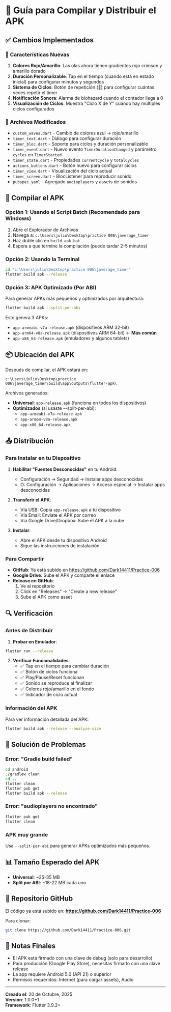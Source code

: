# 📱 Guía para Compilar y Distribuir el APK

## ✅ Cambios Implementados

### 🎨 Características Nuevas
1. **Colores Rojo/Amarillo**: Las olas ahora tienen gradientes rojo crimson y amarillo dorado
2. **Duración Personalizable**: Tap en el tiempo (cuando está en estado inicial) para configurar minutos y segundos
3. **Sistema de Ciclos**: Botón de repetición (🔁) para configurar cuántas veces repetir el timer
4. **Notificación Sonora**: Alarma de biohazard cuando el contador llega a 0
5. **Visualización de Ciclos**: Muestra "Ciclo X de Y" cuando hay múltiples ciclos configurados

### 📂 Archivos Modificados
- `custom_waves.dart` - Cambio de colores azul → rojo/amarillo
- `timer_text.dart` - Diálogo para configurar duración
- `timer_bloc.dart` - Soporte para ciclos y duración personalizable
- `timer_event.dart` - Nuevo evento `TimerDurationChanged` y parámetro `cycles` en `TimerStarted`
- `timer_state.dart` - Propiedades `currentCycle` y `totalCycles`
- `actions_buttons.dart` - Botón nuevo para configurar ciclos
- `timer_view.dart` - Visualización del ciclo actual
- `timer_screen.dart` - BlocListener para reproducir sonido
- `pubspec.yaml` - Agregado `audioplayers` y assets de sonidos

## 🔧 Compilar el APK

### Opción 1: Usando el Script Batch (Recomendado para Windows)

1. Abre el Explorador de Archivos
2. Navega a: `c:\Users\julio\Desktop\practice 006\javerage_timer`
3. Haz doble clic en `build_apk.bat`
4. Espera a que termine la compilación (puede tardar 2-5 minutos)

### Opción 2: Usando la Terminal

```bash
cd "c:\Users\julio\Desktop\practice 006\javerage_timer"
flutter build apk --release
```

### Opción 3: APK Optimizado (Por ABI)

Para generar APKs más pequeños y optimizados por arquitectura:

```bash
flutter build apk --split-per-abi
```

Esto genera 3 APKs:
- `app-armeabi-v7a-release.apk` (dispositivos ARM 32-bit)
- `app-arm64-v8a-release.apk` (dispositivos ARM 64-bit) ← **Más común**
- `app-x86_64-release.apk` (emuladores y algunos tablets)

## 📦 Ubicación del APK

Después de compilar, el APK estará en:

```
c:\Users\julio\Desktop\practice 006\javerage_timer\build\app\outputs\flutter-apk\
```

Archivos generados:
- **Universal**: `app-release.apk` (funciona en todos los dispositivos)
- **Optimizados** (si usaste --split-per-abi):
  - `app-armeabi-v7a-release.apk`
  - `app-arm64-v8a-release.apk`
  - `app-x86_64-release.apk`

## 📤 Distribución

### Para Instalar en tu Dispositivo

1. **Habilitar "Fuentes Desconocidas"** en tu Android:
   - Configuración → Seguridad → Instalar apps desconocidas
   - O: Configuración → Aplicaciones → Acceso especial → Instalar apps desconocidas

2. **Transferir el APK**:
   - Vía USB: Copia `app-release.apk` a tu dispositivo
   - Vía Email: Envíate el APK por correo
   - Vía Google Drive/Dropbox: Sube el APK a la nube

3. **Instalar**:
   - Abre el APK desde tu dispositivo Android
   - Sigue las instrucciones de instalación

### Para Compartir

- **GitHub**: Ya está subido en https://github.com/Dark14411/Practice-006
- **Google Drive**: Sube el APK y comparte el enlace
- **Release en GitHub**: 
  1. Ve al repositorio
  2. Click en "Releases" → "Create a new release"
  3. Sube el APK como asset

## 🔍 Verificación

### Antes de Distribuir

1. **Probar en Emulador**:
```bash
flutter run --release
```

2. **Verificar Funcionalidades**:
   - ✅ Tap en el tiempo para cambiar duración
   - ✅ Botón de ciclos funciona
   - ✅ Play/Pause/Reset funcionan
   - ✅ Sonido se reproduce al finalizar
   - ✅ Colores rojo/amarillo en el fondo
   - ✅ Indicador de ciclo actual

### Información del APK

Para ver información detallada del APK:

```bash
flutter build apk --release --analyze-size
```

## 🐛 Solución de Problemas

### Error: "Gradle build failed"
```bash
cd android
./gradlew clean
cd ..
flutter clean
flutter pub get
flutter build apk --release
```

### Error: "audioplayers no encontrado"
```bash
flutter pub get
flutter clean
```

### APK muy grande
Usa `--split-per-abi` para generar APKs optimizados más pequeños.

## 📊 Tamaño Esperado del APK

- **Universal**: ~25-35 MB
- **Split por ABI**: ~18-22 MB cada uno

## 🚀 Repositorio GitHub

El código ya está subido en:
**https://github.com/Dark14411/Practice-006**

Para clonar:
```bash
git clone https://github.com/Dark14411/Practice-006.git
```

## 📝 Notas Finales

- El APK está firmado con una clave de debug (solo para desarrollo)
- Para producción (Google Play Store), necesitas firmarlo con una clave release
- La app requiere Android 5.0 (API 21) o superior
- Permisos requeridos: Internet (para cargar assets), Audio

---

**Creado el**: 20 de Octubre, 2025  
**Versión**: 1.0.0+1  
**Framework**: Flutter 3.9.2+
